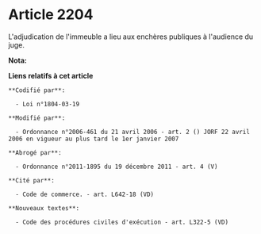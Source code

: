 # Article 2204

L'adjudication de l'immeuble a lieu aux enchères publiques à l'audience du juge.

**Nota:**



**Liens relatifs à cet article**

	**Codifié par**:

	  - Loi n°1804-03-19

	**Modifié par**:

	  - Ordonnance n°2006-461 du 21 avril 2006 - art. 2 () JORF 22 avril 2006 en vigueur au plus tard le 1er janvier 2007

	**Abrogé par**:

	  - Ordonnance n°2011-1895 du 19 décembre 2011 - art. 4 (V)

	**Cité par**:

	  - Code de commerce. - art. L642-18 (VD)

	**Nouveaux textes**:

	  - Code des procédures civiles d'exécution - art. L322-5 (VD)
